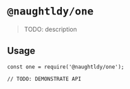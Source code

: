 # `@naughtldy/one`

> TODO: description

## Usage

```
const one = require('@naughtldy/one');

// TODO: DEMONSTRATE API
```
